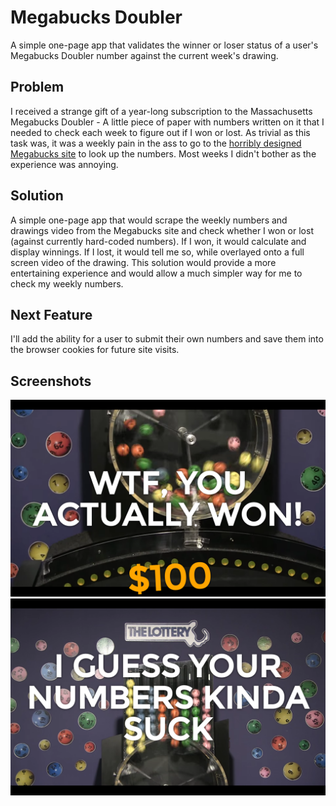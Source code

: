 # Megabucks Doubler
A simple one-page app that validates the winner or loser status of a user's Megabucks Doubler number against the current week's drawing.

## Problem
I received a strange gift of a year-long subscription to the Massachusetts Megabucks Doubler - A little piece of paper with numbers written on it that I  needed to check each week to figure out if I won or lost. As trivial as this task was, it was a weekly pain in the ass to go to the [horribly designed Megabucks site](http://www.masslottery.com/games/lottery/megabucks-doubler.html) to look up the numbers. Most weeks I didn't bother as the experience was annoying.

## Solution
A simple one-page app that would scrape the weekly numbers and drawings video from the Megabucks site and check whether I won or lost (against currently hard-coded numbers). If I won, it would calculate and display winnings. If I lost, it would tell me so, while overlayed onto a full screen video of the drawing. This solution would provide a more entertaining experience and would allow a much simpler way for me to check my weekly numbers. 

## Next Feature
I'll add the ability for a user to submit their own numbers and save them into the browser cookies for future site visits.

## Screenshots

![Image of Winner](screenshot-winner.png)
![Image of Loser](screenshot-loser.png)
